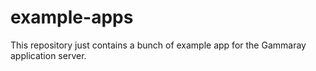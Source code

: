 # example-apps

This repository just contains a bunch of example app for the Gammaray application server.